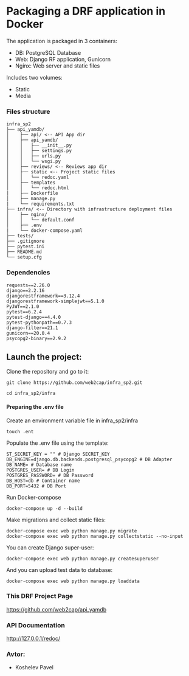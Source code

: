 # Packaging a DRF application in Docker
The application is packaged in 3 containers:
 - DB: PostgreSQL Database
 - Web: Django RF application, Gunicorn
 - Nginx: Web server and static files

Includes two volumes:
 - Static
 - Media

### Files structure
```
infra_sp2
├── api_yamdb/
│    ├── api/ <-- API App dir
│    ├── api_yamdb/
│    │   ├── __init__.py
│    │   ├── settings.py
│    │   ├── urls.py
│    │   └── wsgi.py
│    ├── reviews/ <-- Reviews app dir
│    ├── static <-- Project static files
│    │   └── redoc.yaml
│    ├── templates
│    │   └── redoc.html
|    ├── Dockerfile 
│    ├── manage.py
|    └── requirements.txt 
├── infra/ <-- Directory with infrastructure deployment files
│    ├── nginx/ 
│    │   └── default.conf
│    ├── .env
|    └── docker-compose.yaml
├── tests/ 
├── .gitignore
├── pytest.ini
├── README.md
└── setup.cfg
```

### Dependencies

```
requests==2.26.0
django==2.2.16
djangorestframework==3.12.4
djangorestframework-simplejwt==5.1.0
PyJWT==2.1.0
pytest==6.2.4
pytest-django==4.4.0
pytest-pythonpath==0.7.3
django-filter==21.1
gunicorn==20.0.4
psycopg2-binary==2.9.2
```

## Launch the project:

Clone the repository and go to it:

```
git clone https://github.com/web2cap/infra_sp2.git
```

```
cd infra_sp2/infra
```

#### Preparing the .env file

Create an environment variable file in infra_sp2/infra
```
touch .ent
```
Populate the .env file using the template:

```
ST_SECRET_KEY = "" # Django SECRET_KEY
DB_ENGINE=django.db.backends.postgresql_psycopg2 # DB Adapter
DB_NAME= # Database name
POSTGRES_USER= # DB Login
POSTGRES_PASSWORD= # DB Password
DB_HOST=db # Container name
DB_PORT=5432 # DB Port
```


Run Docker-compose

```
docker-compose up -d --build 
```

Make migrations and collect static files:

```
docker-compose exec web python manage.py migrate
docker-compose exec web python manage.py collectstatic --no-input 
```

You can create Django super-user:

```
docker-compose exec web python manage.py createsuperuser
```

And you can upload test data to database:

```
docker-compose exec web python manage.py loaddata
```
### This DRF Project Page

https://github.com/web2cap/api_yamdb

### API Documentation

http://127.0.0.1/redoc/

### Avtor:

* Koshelev Pavel